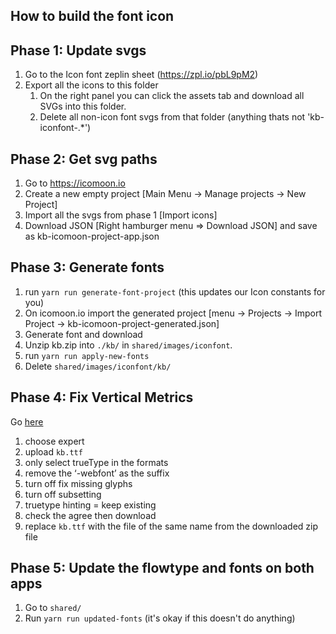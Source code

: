 ## How to build the font icon

## Phase 1: Update svgs
1. Go to the Icon font zeplin sheet (https://zpl.io/pbL9pM2)
1. Export all the icons to this folder
    1. On the right panel you can click the assets tab and download all SVGs into this folder.
    1. Delete all non-icon font svgs from that folder (anything thats not 'kb-iconfont-.*')

## Phase 2: Get svg paths
1. Go to https://icomoon.io
1. Create a new empty project [Main Menu -> Manage projects -> New Project]
1. Import all the svgs from phase 1 [Import icons]
1. Download JSON [Right hamburger menu => Download JSON] and save as kb-icomoon-project-app.json

## Phase 3: Generate fonts
1. run `yarn run generate-font-project` (this updates our Icon constants for you)
1. On icomoon.io import the generated project [menu -> Projects -> Import Project -> kb-icomoon-project-generated.json]
1. Generate font and download
1. Unzip kb.zip into `./kb/` in `shared/images/iconfont`.
1. run `yarn run apply-new-fonts`
1. Delete `shared/images/iconfont/kb/`

## Phase 4: Fix Vertical Metrics

Go [here](https://www.fontsquirrel.com/tools/webfont-generator)

1. choose expert
1. upload `kb.ttf`
1. only select trueType in the formats
1. remove the ‘-webfont’ as the suffix
1. turn off fix missing glyphs
1. turn off subsetting
1. truetype hinting = keep existing
1. check the agree then download
1. replace `kb.ttf` with the file of the same name from the downloaded zip file

## Phase 5: Update the flowtype and fonts on both apps

1. Go to `shared/`
1. Run ```yarn run updated-fonts``` (it's okay if this doesn't do anything)
